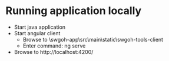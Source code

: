 # Running application locally
- Start java application
- Start angular client
  - Browse to <project directory>\swgoh-app\src\main\static\swgoh-tools-client
  - Enter command: ng serve
- Browse to  http://localhost:4200/